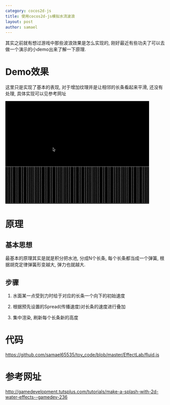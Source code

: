 ```yaml
---
category: cocos2d-js
title: 使用cocos2d-js模拟水流波浪
layout: post
author: samael
---
```


其实之前就有想过游戏中那些波浪效果是怎么实现的, 刚好最近有些功夫了可以去做一个演示的小demo出来了解一下原理.

# Demo效果

这里只是实现了基本的表现, 对于增加纹理并是让相邻的长条看起来平滑, 还没有处理, 具体实现可以见参考网址

<img style="margin-left:0" src="/img/cocos2d-js_flow_test.gif"/>

# 原理

## 基本思想

最基本的原理其实是就是积分把水池, 分成N个长条, 每个长条都当成一个弹簧, 根据胡克定律弹簧形变越大, 弹力也就越大.

## 步骤

1. 水面某一点受到力时给于对应的长条一个向下的初始速度

2. 根据预先设置的Spread(传播速度)对长条的速度进行叠加

3. 集中渲染, 刷新每个长条新的高度

# 代码

<https://github.com/samael65535/toy_code/blob/master/EffectLab/fluid.js>

# 参考网址

<http://gamedevelopment.tutsplus.com/tutorials/make-a-splash-with-2d-water-effects--gamedev-236>
